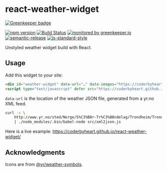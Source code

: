 # react-weather-widget

[![Greenkeeper badge](https://badges.greenkeeper.io/coderbyheart/react-weather-widget.svg)](https://greenkeeper.io/)

[![npm version](https://img.shields.io/npm/v/@coderbyheart/react-weather-widget.svg)](https://www.npmjs.com/package/@coderbyheart/react-weather-widget)
[![Build Status](https://travis-ci.org/coderbyheart/react-weather-widget.svg?branch=master)](https://travis-ci.org/coderbyheart/react-weather-widget)
[![monitored by greenkeeper.io](https://img.shields.io/badge/greenkeeper.io-monitored-brightgreen.svg)](http://greenkeeper.io/) 
[![semantic-release](https://img.shields.io/badge/%20%20%F0%9F%93%A6%F0%9F%9A%80-semantic--release-e10079.svg)](https://github.com/semantic-release/semantic-release)
[![js-standard-style](https://img.shields.io/badge/code%20style-standard-brightgreen.svg)](http://standardjs.com/)

Unstyled weather widget build with React.

## Usage

Add this widget to your site:

```html
<div id="weather-widget" data-url="…" data-images="https://coderbyheart.github.io/react-weather-widget/icon/"></div>
<script type="text/javascript" defer src="https://coderbyheart.github.io/react-weather-widget/main.min.js"></script>
```

`data-url` is the location of the weather JSON file, generated from a yr.no XML feed.

```bash
curl -s \
    http://www.yr.no/sted/Norge/S%C3%B8r-Tr%C3%B8ndelag/Trondheim/Trondheim_sentrum/varsel.xml \
    | ./node_modules/.bin/babel-node src/xml2json.js
```

Here is a live example: <https://coderbyheart.github.io/react-weather-widget/>

## Acknowledgments

Icons are from [@yr/weather-symbols](https://github.com/yr/weather-symbols).
